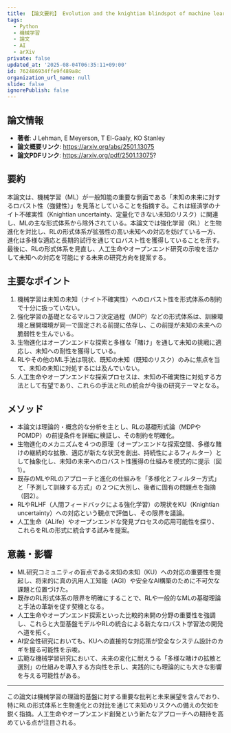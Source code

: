 ```yaml
---
title: 【論文要約】 Evolution and the knightian blindspot of machine learning
tags:
  - Python
  - 機械学習
  - 論文
  - AI
  - arXiv
private: false
updated_at: '2025-08-04T06:35:11+09:00'
id: 762486934ffe9f489a8c
organization_url_name: null
slide: false
ignorePublish: false
---
```


## 論文情報

- **著者**: J Lehman, E Meyerson, T El-Gaaly, KO Stanley
- **論文概要リンク**: https://arxiv.org/abs/2501.13075
- **論文PDFリンク**: https://arxiv.org/pdf/2501.13075?

## 要約

本論文は、機械学習（ML）が一般知能の重要な側面である「未知の未来に対するロバスト性（強健性）」を見落としていることを指摘する。これは経済学のナイト不確実性（Knightian uncertainty、定量化できない未知のリスク）に関連し、MLの主な形式体系から除外されている。本論文では強化学習（RL）と生物進化を対比し、RLの形式体系が拡張性の高い未知への対応を妨げている一方、進化は多様な適応と長期的試行を通じてロバスト性を獲得していることを示す。最後に、RLの形式体系を見直し、人工生命やオープンエンド研究の示唆を活かして未知への対応を可能にする未来の研究方向を提案する。

## 主要なポイント

1. 機械学習は未知の未知（ナイト不確実性）へのロバスト性を形式体系の制約で十分に扱っていない。
2. 強化学習の基礎となるマルコフ決定過程（MDP）などの形式体系は、訓練環境と展開環境が同一で固定される前提に依存し、この前提が未知の未来への脆弱性を生んでいる。
3. 生物進化はオープンエンドな探索と多様な「賭け」を通して未知の挑戦に適応し、未知への耐性を獲得している。
4. RLやその他のML手法は現状、既知の未知（既知のリスク）のみに焦点を当て、未知の未知に対処するには及んでいない。
5. 人工生命やオープンエンドな探索プロセスは、未知の不確実性に対処する方法として有望であり、これらの手法とRLの統合が今後の研究テーマとなる。


## メソッド

- 本論文は理論的・概念的な分析を主とし、RLの基礎形式論（MDPやPOMDP）の前提条件を詳細に検証し、その制約を明確化。
- 生物進化のメカニズムを４つの原理（オープンエンドな探索空間、多様な賭けの継続的な拡散、適応が新たな状況を創出、持続性によるフィルター）として抽象化し、未知の未来へのロバスト性獲得の仕組みを模式的に提示（図1）。
- 既存のMLやRLのアプローチと進化の仕組みを「多様化とフィルター方式」と「予測して訓練する方式」の２つに大別し、後者に固有の問題点を指摘（図2）。
- RLやRLHF（人間フィードバックによる強化学習）の現状をKU（Knightian uncertainty）への対応という観点で評価し、その限界を議論。
- 人工生命（ALife）やオープンエンドな発見プロセスの応用可能性を探り、これらをRLの形式に統合する試みを提案。

## 意義・影響

- ML研究コミュニティの盲点である未知の未知（KU）への対応の重要性を提起し、将来的に真の汎用人工知能（AGI）や安全なAI構築のために不可欠な課題と位置づけた。
- 既存のRL形式体系の限界を明確にすることで、RLや一般的なMLの基礎理論と手法の革新を促す契機となる。
- 人工生命やオープンエンド探索といった比較的未開の分野の重要性を強調し、これらと大型基盤モデルやRLの統合による新たなロバスト学習法の開発へ道を拓く。
- AI安全性研究においても、KUへの直接的な対応策が安全なシステム設計のカギを握る可能性を示唆。
- 広範な機械学習研究において、未来の変化に耐えうる「多様な賭けの拡散と選別」の仕組みを導入する方向性を示し、実践的にも理論的にも大きな影響を与える可能性がある。

---

この論文は機械学習の理論的基盤に対する重要な批判と未来展望を含んでおり、特にRLの形式体系と生物進化との対比を通じて未知のリスクへの備えの欠如を鋭く指摘。人工生命やオープンエンド創発という新たなアプローチへの期待を高めている点が注目される。


